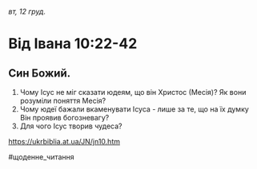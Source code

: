 
_вт, 12 груд._

# Від Івана 10:22-42

## Син Божий.
1. Чому Ісус не міг сказати юдеям, що він Христос (Месія)? Як вони розуміли поняття Месія?
2. Чому юдеї бажали вкаменувати Ісуса - лише за те, що на їх думку Він проявив богозневагу?
3. Для чого Ісус творив чудеса?

https://ukrbiblia.at.ua/JN/jn10.htm 

#щоденне_читання
